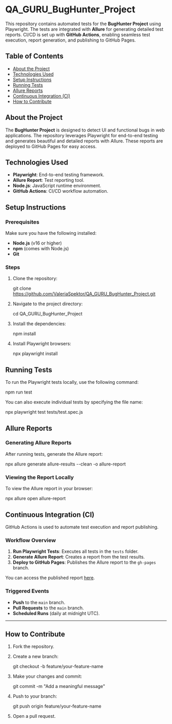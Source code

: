 # QA_GURU_BugHunter_Project

This repository contains automated tests for the **BugHunter Project** using Playwright. The tests are integrated with **Allure** for generating detailed test reports. CI/CD is set up with **GitHub Actions**, enabling seamless test execution, report generation, and publishing to GitHub Pages.


## Table of Contents
- [About the Project](#about-the-project)
- [Technologies Used](#technologies-used)
- [Setup Instructions](#setup-instructions)
- [Running Tests](#running-tests)
- [Allure Reports](#allure-reports)
- [Continuous Integration (CI)](#continuous-integration-ci)
- [How to Contribute](#how-to-contribute)


## About the Project
The **BugHunter Project** is designed to detect UI and functional bugs in web applications. The repository leverages Playwright for end-to-end testing and generates beautiful and detailed reports with Allure. These reports are deployed to GitHub Pages for easy access.

## Technologies Used
- **Playwright**: End-to-end testing framework.
- **Allure Report**: Test reporting tool.
- **Node.js**: JavaScript runtime environment.
- **GitHub Actions**: CI/CD workflow automation.

## Setup Instructions

### Prerequisites
Make sure you have the following installed:
- **Node.js** (v16 or higher)
- **npm** (comes with Node.js)
- **Git**

### Steps
1. Clone the repository:
  
   git clone https://github.com/ValeriaSpektor/QA_GURU_BugHunter_Project.git
   
2. Navigate to the project directory:
  
   cd QA_GURU_BugHunter_Project
  
3. Install the dependencies:
   
   npm install
   
4. Install Playwright browsers:

   npx playwright install
  

## Running Tests

To run the Playwright tests locally, use the following command:

npm run test


You can also execute individual tests by specifying the file name:

npx playwright test tests/test.spec.js

## Allure Reports

### Generating Allure Reports
After running tests, generate the Allure report:

npx allure generate allure-results --clean -o allure-report


### Viewing the Report Locally
To view the Allure report in your browser:

npx allure open allure-report

## Continuous Integration (CI)

GitHub Actions is used to automate test execution and report publishing.

### Workflow Overview
1. **Run Playwright Tests**: Executes all tests in the `tests` folder.
2. **Generate Allure Report**: Creates a report from the test results.
3. **Deploy to GitHub Pages**: Publishes the Allure report to the `gh-pages` branch.

You can access the published report [here](https://valeriaspektor.github.io/QA_GURU_BugHunter_Project/).

### Triggered Events
- **Push** to the `main` branch.
- **Pull Requests** to the `main` branch.
- **Scheduled Runs** (daily at midnight UTC).

---

## How to Contribute

1. Fork the repository.
2. Create a new branch:
 
   git checkout -b feature/your-feature-name
  
3. Make your changes and commit:
   
   git commit -m "Add a meaningful message"
   
4. Push to your branch:
   
   git push origin feature/your-feature-name
  
5. Open a pull request.
